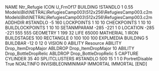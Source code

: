 NAME  Ntr_Refugie
ICON U_FrnOf17
BUILDING
!STANDLO    1 0.55 Models\Bld\NETRAL\RefugiesCamp003\512x256\RefugiesCamp003.c2m Models\Bld\NETRAL\RefugiesCamp003\512x256\RefugiesCamp003.c2m
ADDHDIR #STANDLO -5 160
LOCKPOINTS       1 10 10
CHECKPOINTS      1 10 10
BUILDLOCKPOINTS  1 10 10
SETANMPARAM -285 -221 1 0
LOCATION -285 -221 555 555
GEOMETRY 1 199 32
LIFE     65000
MATHERIAL 1 IRON
BUILDSTAGES 100
RECTANGLE    0 100 100 100
EXPLMEDIA BUILDING 5
BUILDBAR -12 0 12 0
VISION 0
ABILITY Resource
ABILITY Drop_ItemDropMajor
ABLDROP Drop_ItemDropMajor 10
ABILITY Drop_BottleDropRelic
ABLDROP Drop_BottleDropRelic 5
CAPTURE
CYLINDER 35 40
SPLITCLUSTERS #STANDLO 500 15 1 1 0
PortretDisable True
NOALTINFO
INVISIBLEONMINIMAP
IMMORTAL
IMMORTAL
[END]
